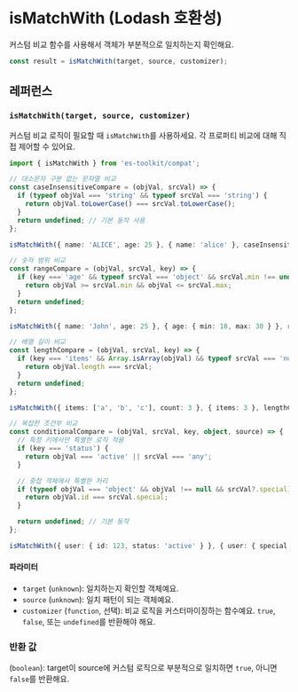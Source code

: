 # isMatchWith (Lodash 호환성)

커스텀 비교 함수를 사용해서 객체가 부분적으로 일치하는지 확인해요.

```typescript
const result = isMatchWith(target, source, customizer);
```

## 레퍼런스

### `isMatchWith(target, source, customizer)`

커스텀 비교 로직이 필요할 때 `isMatchWith`를 사용하세요. 각 프로퍼티 비교에 대해 직접 제어할 수 있어요.

```typescript
import { isMatchWith } from 'es-toolkit/compat';

// 대소문자 구분 없는 문자열 비교
const caseInsensitiveCompare = (objVal, srcVal) => {
  if (typeof objVal === 'string' && typeof srcVal === 'string') {
    return objVal.toLowerCase() === srcVal.toLowerCase();
  }
  return undefined; // 기본 동작 사용
};

isMatchWith({ name: 'ALICE', age: 25 }, { name: 'alice' }, caseInsensitiveCompare); // true

// 숫자 범위 비교
const rangeCompare = (objVal, srcVal, key) => {
  if (key === 'age' && typeof srcVal === 'object' && srcVal.min !== undefined) {
    return objVal >= srcVal.min && objVal <= srcVal.max;
  }
  return undefined;
};

isMatchWith({ name: 'John', age: 25 }, { age: { min: 18, max: 30 } }, rangeCompare); // true

// 배열 길이 비교
const lengthCompare = (objVal, srcVal, key) => {
  if (key === 'items' && Array.isArray(objVal) && typeof srcVal === 'number') {
    return objVal.length === srcVal;
  }
  return undefined;
};

isMatchWith({ items: ['a', 'b', 'c'], count: 3 }, { items: 3 }, lengthCompare); // true

// 복잡한 조건부 비교
const conditionalCompare = (objVal, srcVal, key, object, source) => {
  // 특정 키에서만 특별한 로직 적용
  if (key === 'status') {
    return objVal === 'active' || srcVal === 'any';
  }

  // 중첩 객체에서 특별한 처리
  if (typeof objVal === 'object' && objVal !== null && srcVal?.special) {
    return objVal.id === srcVal.special;
  }

  return undefined; // 기본 동작
};

isMatchWith({ user: { id: 123, status: 'active' } }, { user: { special: 123 }, status: 'any' }, conditionalCompare); // true
```

#### 파라미터

- `target` (`unknown`): 일치하는지 확인할 객체예요.
- `source` (`unknown`): 일치 패턴이 되는 객체예요.
- `customizer` (`function`, 선택): 비교 로직을 커스터마이징하는 함수예요. `true`, `false`, 또는 `undefined`를 반환해야 해요.

### 반환 값

(`boolean`): target이 source에 커스텀 로직으로 부분적으로 일치하면 `true`, 아니면 `false`를 반환해요.
